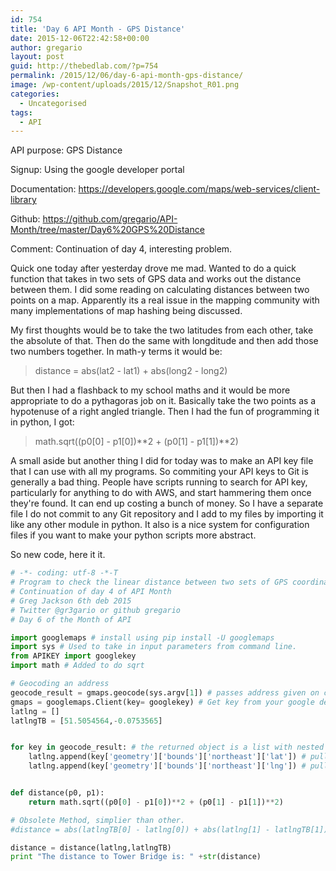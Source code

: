 ```yaml
---
id: 754
title: 'Day 6 API Month - GPS Distance'
date: 2015-12-06T22:42:58+00:00
author: gregario
layout: post
guid: http://thebedlab.com/?p=754
permalink: /2015/12/06/day-6-api-month-gps-distance/
image: /wp-content/uploads/2015/12/Snapshot_R01.png
categories:
  - Uncategorised
tags:
  - API
---
```

API purpose: GPS Distance
  
Signup: Using the google developer portal
  
Documentation: <a href="https://developers.google.com/maps/web-services/client-library" target="_blank">https://developers.google.com/maps/web-services/client-library</a>
  
Github: <a href="https://github.com/gregario/API-Month/tree/master/Day6%20GPS%20Distance" target="_blank">https://github.com/gregario/API-Month/tree/master/Day6%20GPS%20Distance</a>
  
Comment: Continuation of day 4, interesting problem.

Quick one today after yesterday drove me mad. Wanted to do a quick function that takes in two sets of GPS data and works out the distance between them. I did some reading on calculating distances between two points on a map. Apparently its a real issue in the mapping community with many implementations of map hashing being discussed.

My first thoughts would be to take the two latitudes from each other, take the absolute of that. Then do the same with longditude and then add those two numbers together. In math-y terms it would be:

> distance = abs(lat2 - lat1) + abs(long2 - long2)

But then I had a flashback to my school maths and it would be more appropriate to do a pythagoras job on it. Basically take the two points as a hypotenuse of a right angled triangle. Then I had the fun of programming it in python, I got:

> math.sqrt((p0[0] - p1[0])\*\*2 + (p0[1] - p1[1])\*\*2)

A small aside but another thing I did for today was to make an API key file that I can use with all my programs. So commiting your API keys to Git is generally a bad thing. People have scripts running to search for API key, particularly for anything to do with AWS, and start hammering them once they're found. It can end up costing a bunch of money. So I have a separate file I do not commit to any Git repository and I add to my files by importing it like any other module in python. It also is a nice system for configuration files if you want to make your python scripts more abstract.

So new code, here it it.

```python
# -*- coding: utf-8 -*-T
# Program to check the linear distance between two sets of GPS coordinates. 
# Continuation of day 4 of API Month
# Greg Jackson 6th deb 2015
# Twitter @gr3gario or github gregario
# Day 6 of the Month of API

import googlemaps # install using pip install -U googlemaps 
import sys # Used to take in input parameters from command line.
from APIKEY import googlekey
import math # Added to do sqrt 

# Geocoding an address
geocode_result = gmaps.geocode(sys.argv[1]) # passes address given on command line to google maps geocoding api
gmaps = googlemaps.Client(key= googlekey) # Get key from your google developer portal. 
latlng = []
latlngTB = [51.5054564,-0.0753565]


for key in geocode_result: # the returned object is a list with nested JSON objects inside each list. So you need to iterate through the list and do operations on each object separately
	latlng.append(key['geometry']['bounds']['northeast']['lat']) # pulls out nested latitude figure from call
	latlng.append(key['geometry']['bounds']['northeast']['lng']) # pulls out nested longditude figure from call


def distance(p0, p1):
    return math.sqrt((p0[0] - p1[0])**2 + (p0[1] - p1[1])**2)

# Obsolete Method, simplier than other.
#distance = abs(latlngTB[0] - latlng[0]) + abs(latlng[1] - latlngTB[1]) 

distance = distance(latlng,latlngTB)
print "The distance to Tower Bridge is: " +str(distance)
```